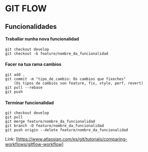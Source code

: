 # GIT FLOW

## Funcionalidades

#### Traballar nunha nova funcionalidad

    git checkout develop
    git checkout -b feature/nombre_da_funcionalidad

#### Facer na tua rama cambios

    git add .
    git commit -m "tipo_de_cambio: Os cambios que fixeches"
        (Os tipos de cambios son feature, fix, style, perf, revert)
    git pull --rebase
    git push

#### Terminar funcionalidad

    git checkout develop
    git pull
    git merge feature/nombre_da_funcionalidad
    git branch -D feature/nombre_da_funcionalidad
    git push origin --delete feature/nombre_da_funcionalidad

Link: [https://www.atlassian.com/es/git/tutorials/comparing-workflows/gitflow-workflow]